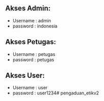 ## Akses Admin:
- Username : admin
- password : indonesia

## Akses Petugas:
- Username : petugas
- password : petugas

## Akses User:
- Username : user
- password : user1234# pengaduan_etikv2
